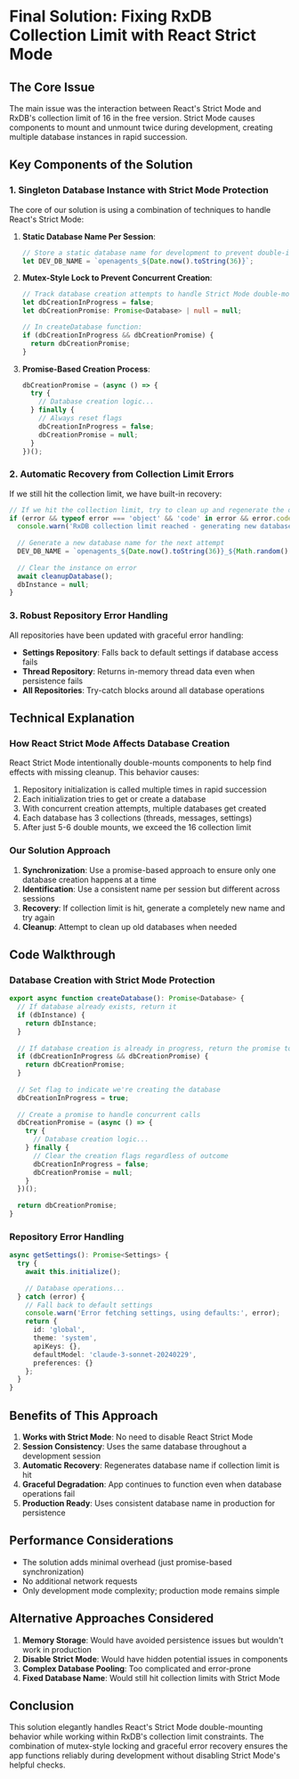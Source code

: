 # Final Solution: Fixing RxDB Collection Limit with React Strict Mode

## The Core Issue

The main issue was the interaction between React's Strict Mode and RxDB's collection limit of 16 in the free version. Strict Mode causes components to mount and unmount twice during development, creating multiple database instances in rapid succession.

## Key Components of the Solution

### 1. Singleton Database Instance with Strict Mode Protection

The core of our solution is using a combination of techniques to handle React's Strict Mode:

1. **Static Database Name Per Session**:
   ```typescript
   // Store a static database name for development to prevent double-init issues with strict mode
   let DEV_DB_NAME = `openagents_${Date.now().toString(36)}`;
   ```

2. **Mutex-Style Lock to Prevent Concurrent Creation**:
   ```typescript
   // Track database creation attempts to handle Strict Mode double-mounting
   let dbCreationInProgress = false;
   let dbCreationPromise: Promise<Database> | null = null;
   
   // In createDatabase function:
   if (dbCreationInProgress && dbCreationPromise) {
     return dbCreationPromise;
   }
   ```

3. **Promise-Based Creation Process**:
   ```typescript
   dbCreationPromise = (async () => {
     try {
       // Database creation logic...
     } finally {
       // Always reset flags
       dbCreationInProgress = false;
       dbCreationPromise = null;
     }
   })();
   ```

### 2. Automatic Recovery from Collection Limit Errors

If we still hit the collection limit, we have built-in recovery:

```typescript
// If we hit the collection limit, try to clean up and regenerate the database name
if (error && typeof error === 'object' && 'code' in error && error.code === 'COL23') {
  console.warn('RxDB collection limit reached - generating new database name');
  
  // Generate a new database name for the next attempt
  DEV_DB_NAME = `openagents_${Date.now().toString(36)}_${Math.random().toString(36).substring(2)}`;
  
  // Clear the instance on error
  await cleanupDatabase();
  dbInstance = null;
}
```

### 3. Robust Repository Error Handling

All repositories have been updated with graceful error handling:

- **Settings Repository**: Falls back to default settings if database access fails
- **Thread Repository**: Returns in-memory thread data even when persistence fails
- **All Repositories**: Try-catch blocks around all database operations

## Technical Explanation

### How React Strict Mode Affects Database Creation

React Strict Mode intentionally double-mounts components to help find effects with missing cleanup. This behavior causes:

1. Repository initialization is called multiple times in rapid succession
2. Each initialization tries to get or create a database
3. With concurrent creation attempts, multiple databases get created
4. Each database has 3 collections (threads, messages, settings)
5. After just 5-6 double mounts, we exceed the 16 collection limit

### Our Solution Approach

1. **Synchronization**: Use a promise-based approach to ensure only one database creation happens at a time
2. **Identification**: Use a consistent name per session but different across sessions
3. **Recovery**: If collection limit is hit, generate a completely new name and try again
4. **Cleanup**: Attempt to clean up old databases when needed

## Code Walkthrough

### Database Creation with Strict Mode Protection

```typescript
export async function createDatabase(): Promise<Database> {
  // If database already exists, return it
  if (dbInstance) {
    return dbInstance;
  }
  
  // If database creation is already in progress, return the promise to prevent double creation
  if (dbCreationInProgress && dbCreationPromise) {
    return dbCreationPromise;
  }
  
  // Set flag to indicate we're creating the database
  dbCreationInProgress = true;
  
  // Create a promise to handle concurrent calls
  dbCreationPromise = (async () => {
    try {
      // Database creation logic...
    } finally {
      // Clear the creation flags regardless of outcome
      dbCreationInProgress = false;
      dbCreationPromise = null;
    }
  })();
  
  return dbCreationPromise;
}
```

### Repository Error Handling

```typescript
async getSettings(): Promise<Settings> {
  try {
    await this.initialize();
    
    // Database operations...
  } catch (error) {
    // Fall back to default settings
    console.warn('Error fetching settings, using defaults:', error);
    return {
      id: 'global',
      theme: 'system',
      apiKeys: {},
      defaultModel: 'claude-3-sonnet-20240229',
      preferences: {}
    };
  }
}
```

## Benefits of This Approach

1. **Works with Strict Mode**: No need to disable React Strict Mode
2. **Session Consistency**: Uses the same database throughout a development session
3. **Automatic Recovery**: Regenerates database name if collection limit is hit
4. **Graceful Degradation**: App continues to function even when database operations fail
5. **Production Ready**: Uses consistent database name in production for persistence

## Performance Considerations

- The solution adds minimal overhead (just promise-based synchronization)
- No additional network requests
- Only development mode complexity; production mode remains simple

## Alternative Approaches Considered

1. **Memory Storage**: Would have avoided persistence issues but wouldn't work in production
2. **Disable Strict Mode**: Would have hidden potential issues in components
3. **Complex Database Pooling**: Too complicated and error-prone
4. **Fixed Database Name**: Would still hit collection limits with Strict Mode

## Conclusion

This solution elegantly handles React's Strict Mode double-mounting behavior while working within RxDB's collection limit constraints. The combination of mutex-style locking and graceful error recovery ensures the app functions reliably during development without disabling Strict Mode's helpful checks.